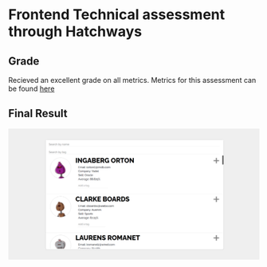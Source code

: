 # Frontend Technical assessment through Hatchways
## Grade
Recieved an excellent grade on all metrics. Metrics for this assessment can be found [here](https://storage.googleapis.com/hatchways-app.appspot.com/assessments/data/instructions/f-3/Front-end%20Assessment%20-%20Student%20Profiles-XBL274FY2LGULEXDTH8I.pdf)
## Final Result
![](students.png)
